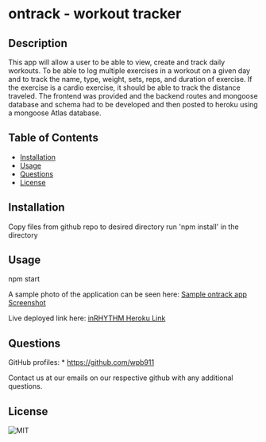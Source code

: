 # ontrack - workout tracker

## Description
This app will allow a user to be able to view, create and track daily workouts. To be able to log multiple exercises in a workout on a given day and to track the name, type, weight, sets, reps, and duration of exercise. If the exercise is a cardio exercise, it should be able to track the distance traveled. The frontend was provided and the backend routes and mongoose database and schema had to be developed and then posted to heroku using a mongoose Atlas database. 


## Table of Contents

  * [Installation](#Installation)
  * [Usage](#Usage) 
  * [Questions](#Questions)
  * [License](#License)

  ## Installation
  Copy files from github repo to desired directory 
  run 'npm install' in the directory 

  ## Usage
  npm start
  

  A sample photo of the application can be seen here:
      [Sample ontrack app Screenshot](ontrack.png) 
 
  Live deployed link here:
    [inRHYTHM Heroku Link](https://fast-castle-93714.herokuapp.com/?)

  ## Questions
  GitHub profiles: 
    * https://github.com/wpb911
    
  
  Contact us at our emails on our respective github with any additional questions.


  ## License
  ![MIT  ](https://img.shields.io/badge/MIT-License-orange)
